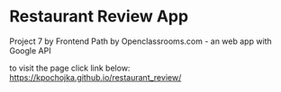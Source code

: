 # Restaurant Review App
Project 7 by Frontend Path by Openclassrooms.com - an web app with Google API

to visit the page click link below:
https://kpochojka.github.io/restaurant_review/
